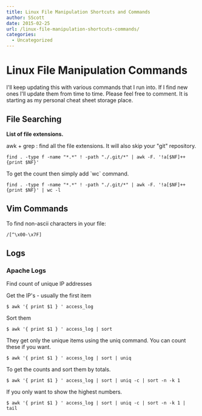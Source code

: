 ```yaml
---
title: Linux File Manipulation Shortcuts and Commands
author: SScott
date: 2015-02-25
url: /linux-file-manipulation-shortcuts-commands/
categories:
  - Uncategorized
---
```

# Linux File Manipulation Commands

I'll keep updating this with various commands that I run into. If I find new ones I'll update them from time to time. Please feel free to comment. It is starting as my personal cheat sheet storage place. 

## File Searching

**List of file extensions.**

awk + grep : find all the file extensions. It will also skip your "git" repository.

`find . -type f -name "*.*" ! -path "./.git/*" | awk -F. '!a[$NF]++{print $NF}'`

To get the count then simply add \`wc\` command.

`find . -type f -name "*.*" ! -path "./.git/*" | awk -F. '!a[$NF]++{print $NF}' | wc -l`

## Vim Commands

To find non-ascii characters in your file: 

`/[^\x00-\x7F]`

## Logs

### Apache Logs

Find count of unique IP addresses

Get the IP's - usually the first item

`$ awk '{ print $1 } ' access_log`

Sort them

`$ awk '{ print $1 } ' access_log | sort`

They get only the unique items using the uniq command. You can count these if you want. 

`$ awk '{ print $1 } ' access_log | sort | uniq`

To get the counts and sort them by totals.

`$ awk '{ print $1 } ' access_log | sort | uniq -c | sort -n -k 1`

If you only want to show the highest numbers.

`$ awk '{ print $1 } ' access_log | sort | uniq -c | sort -n -k 1 | tail`
